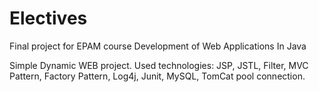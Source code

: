 # Electives
Final project for EPAM course Development of Web Applications In Java

Simple Dynamic WEB project. Used technologies: JSP, JSTL, Filter, MVC Pattern, Factory Pattern, Log4j, Junit, MySQL, TomCat pool
connection.
